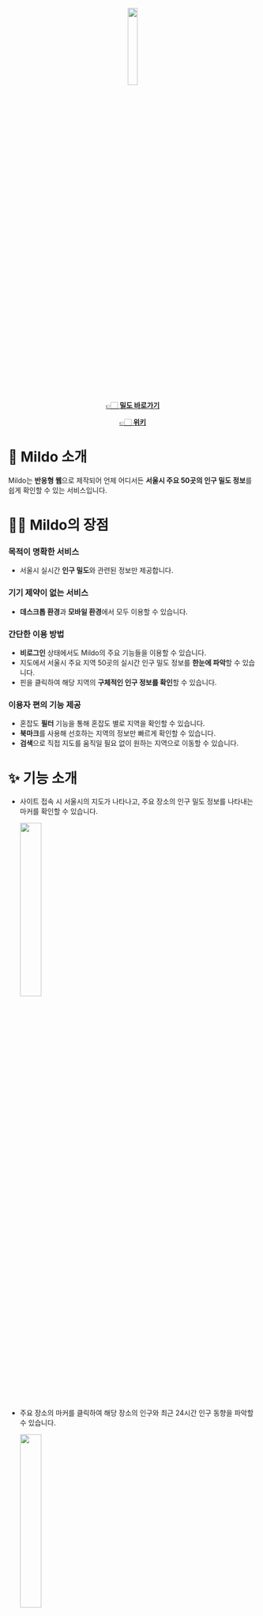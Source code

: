 <p align="center"><img src="https://user-images.githubusercontent.com/79002373/207541622-52b3b95c-4fd0-40c0-8925-945f507fc584.png" width=20% height=20% /></p>

<p align="center"><a href="https://www.mildo.live/">👉🏻 <strong>밀도 바로가기</strong></a></p>


<p align="center"><a href="https://github.com/boostcampwm-2022/web33-Mildo/wiki">👉🏻 <strong>위키</strong></a></p>

# 📍 Mildo 소개

Mildo는 **반응형 웹**으로 제작되어 언제 어디서든 **서울시 주요 50곳의 인구 밀도 정보**를 쉽게 확인할 수 있는 서비스입니다.

# 👍🏻 Mildo의 장점

### 목적이 명확한 서비스

- 서울시 실시간 **인구 밀도**와 관련된 정보만 제공합니다.

### 기기 제약이 없는 서비스

- **데스크톱 환경**과 **모바일 환경**에서 모두 이용할 수 있습니다.

### 간단한 이용 방법

- **비로그인** 상태에서도 Mildo의 주요 기능들을 이용할 수 있습니다.
- 지도에서 서울시 주요 지역 50곳의 실시간 인구 밀도 정보를 **한눈에 파악**할 수 있습니다.
- 핀을 클릭하여 해당 지역의 **구체적인 인구 정보를 확인**할 수 있습니다.

### 이용자 편의 기능 제공

- 혼잡도 **필터** 기능을 통해 혼잡도 별로 지역을 확인할 수 있습니다.
- **북마크**를 사용해 선호하는 지역의 정보만 빠르게 확인할 수 있습니다.
- **검색**으로 직접 지도를 움직일 필요 없이 원하는 지역으로 이동할 수 있습니다.

# ✨ 기능 소개

- 사이트 접속 시 서울시의 지도가 나타나고, 주요 장소의 인구 밀도 정보를 나타내는 마커를 확인할 수 있습니다.

  <img src="https://user-images.githubusercontent.com/85938399/207534254-40c8b913-3e76-4031-82f1-99ffca784ca3.gif" width=30% height=30%/>

- 주요 장소의 마커를 클릭하여 해당 장소의 인구와 최근 24시간 인구 동향을 파악할 수 있습니다.

  <img src="https://user-images.githubusercontent.com/85938399/207534279-91dce451-ed8d-4d97-a92f-4856b6c208d3.gif" width=30% height=30%/>

- 상단의 필터링 기능을 통해 이용자가 원하는 특정 혼잡도의 마커만 확인할 수 있습니다.

  <img src="https://user-images.githubusercontent.com/85938399/207534312-ea9aac40-503e-49dc-99d4-7a35441fa9db.gif" width=30% height=30%/>

- 검색 기능을 통해 주요 장소를 쉽게 찾을 수 있습니다.

  <img src="https://user-images.githubusercontent.com/85938399/207534338-4bd312f9-44cc-4e40-a436-ada27cacb479.gif" width=30% height=30%/>

- 네이버 로그인 기능을 제공하며, 북마크 기능을 사용할 수 있습니다.

  <img src="https://user-images.githubusercontent.com/85938399/207534363-633a9443-1312-46ba-89f8-afd02e082880.gif" width=30% height=30%/>

- 주요 장소를 북마크에 등록하여 관심 있는 장소의 혼잡도를 한눈에 확인할 수 있으며, 해당 장소로 쉽게 이동할 수도 있습니다.

  <img src="https://user-images.githubusercontent.com/85938399/207534377-1038fab1-8a59-4d56-9216-2877d63e7521.gif" width=30% height=30%/>

# 🛠️ 기술 스택

![Untitled](https://user-images.githubusercontent.com/85938399/207538368-3e15f942-7e2d-47fc-b8fc-601e08057c91.png)

<details>
  <summary><h2>주요 기술 소개</h2></summary>
<div>

### React

- Mildo는 서울 실시간 도시데이터 API, 네이버 Maps API 등 다양한 외부 API를 사용합니다.
    - React의 hooks를 사용하면 정보를 가져오고, 렌더링을 하는 일련의 과정을 원할하게 수행할 수 있습니다.
- Mildo는 Modal, Loading, Marker 등의 컴포넌트를 재사용하는 경우가 많습니다.
- Mildo는 데이터 변동 잦아 재렌더링이 많이 발생하는데 상태 관리를 통해 부분 렌더링으로 성능을 개선하였습니다.

### TypeScript

- Mildo는 여러 외부 API를 통해 날짜, 장소명, 좌표, 인구수 등의 다양한 타입의 외부 데이터를 사용합니다.
    - 직접 수집하지 않는 외부 데이터이기 때문에 정확한 타입 관리가 이뤄지지 않으면 사용자에게 잘못된 정보를 제공하거나 협업 과정에서 혼선이 생길 것으로 판단했습니다.

### jotai

- jotai를 사용하여 전역 상태를 관리하고 그래프 렌더링에 필요한 데이터를 캐싱하는데 사용했습니다.

### node-cron

- 서울시 도시 데이터 API는 대략 1시간에 2번 정도 고정된 시간으로 제공됩니다.
    - 그래서 이용자가 접속할 때마다 api 요청을 보내는 것보다 api 서버에서 일정 간격으로 서울시 도시 데이터를 저장하여 성능을 개선했습니다.

### Redis

- Mildo는 매일 50 곳에 대한 정보를 30분마다 1회씩 총 48회 수집하기 때문에 MongoDB에서 최근 데이터를 가져오면 속도에 문제가 발생했습니다.
    - 그래서 최근 데이터는 Redis에 함께 저장하고 불러와서 데이터 처리 속도를 높였습니다.

### Github Actions

- 완성된 프로그램 제작을 목표로 매주 목요일에 배포를 진행하였습니다.
- Github Actions를 사용해 비교적 간편하게 CI/CD를 구현하고 배포에 들이는 시간을 아낄 수 있었습니다.

### Nginx

- Mildo는 사용자 위치 정보가 필요하여 https 설정이 필요한데, nginx를 통해 https를 적용하였습니다.

</div>
</details>

# 🤔 주요 기술적 고민

- [🚈 인구 밀도 데이터 조회 시간 단축시키기](https://github.com/boostcampwm-2022/web33-Mildo/wiki/%EC%9D%B8%EA%B5%AC-%EB%B0%80%EB%8F%84-%EB%8D%B0%EC%9D%B4%ED%84%B0-%EC%A1%B0%ED%9A%8C-%EC%8B%9C%EA%B0%84-%EB%8B%A8%EC%B6%95%EC%8B%9C%ED%82%A4%EA%B8%B0)
- [🥦 react-query를 이용한 캐싱](https://github.com/boostcampwm-2022/web33-Mildo/wiki/react-query%EB%A5%BC-%EC%9D%B4%EC%9A%A9%ED%95%9C-%EC%BA%90%EC%8B%B1)
- [🔁 Suspense와 react-query, jotai atomsWithQuery](https://github.com/boostcampwm-2022/web33-Mildo/wiki/Suspense%EC%99%80-react-query,-jotai-atomsWithQuery)
- [🛵 모달 제목 애니메이션 구현하기](https://github.com/boostcampwm-2022/web33-Mildo/wiki/%EB%AA%A8%EB%8B%AC-%EC%A0%9C%EB%AA%A9-%EC%95%A0%EB%8B%88%EB%A9%94%EC%9D%B4%EC%85%98-%EA%B5%AC%ED%98%84%ED%95%98%EA%B8%B0)
- [💗 LCP 개선](https://github.com/boostcampwm-2022/web33-Mildo/wiki/LCP-%EA%B0%9C%EC%84%A0)
